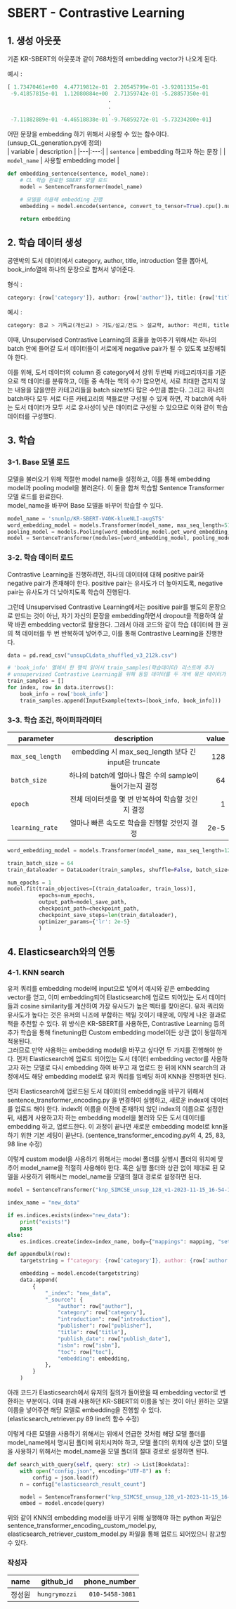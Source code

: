# SBERT - Contrastive Learning
## 1. 생성 아웃풋
기존 KR-SBERT의 아웃풋과 같이 768차원의 embedding vector가 나오게 된다.

예시 :
```python
[ 1.73470461e+00  4.47719812e-01  2.20545799e-01 -3.92011315e-01
 -9.41857815e-01  1.12080884e+00  2.71359742e-01 -5.28857350e-01
                                .
                                .
                                .
 -7.11882889e-01 -4.46518838e-01 -9.76859272e-01 -5.73234200e-01]
```

어떤 문장을 embedding 하기 위해서 사용할 수 있는 함수이다. (unsup_CL_generation.py에 정의)   
| variable | description |
|---|:---:|
| `sentence` | embedding 하고자 하는 문장 |
| `model_name` | 사용할 embedding model |

```python
def embedding_sentence(sentence, model_name):
    # CL 학습 완료한 SBERT 모델 로드
    model = SentenceTransformer(model_name)

    # 모델을 이용해 embedding 진행
    embedding = model.encode(sentence, convert_to_tensor=True).cpu().numpy()

    return embedding
```

## 2. 학습 데이터 생성
공앤박의 도서 데이터에서 category, author, title, introduction 열을 뽑아서, book_info열에 하나의 문장으로 합쳐서 넣어준다.

형식 :
```python    
category: {row['category']}, author: {row['author']}, title: {row['title']}, introduction: {row['introduction']}
```

예시 :
```python
category: 종교 > 기독교(개신교) > 기도/설교/전도 > 설교학, author: 곽선희, title: 참회의 은총(설교집 11), introduction: 이 책은 일반인들이 기독교에 대해 이해할 수 있는 교양서이다.
```

이때, Unsupervised Contrastive Learning의 효율을 높여주기 위해서는 하나의 batch 안에 들어갈 도서 데이터들이 서로에게 negative pair가 될 수 있도록 보장해줘야 한다.

이를 위해, 도서 데이터의 column 중 category에서 상위 두번째 카테고리까지를 기준으로 책 데이터를 분류하고, 이들 중 속하는 책의 수가 많으면서, 서로 최대한 겹치지 않는 내용을 담을만한 카테고리들을 batch size보다 많은 수만큼 뽑는다. 그리고 하나의 batch마다 모두 서로 다른 카테고리의 책들로만 구성될 수 있게 하면, 각 batch에 속하는 도서 데이터가 모두 서로 유사성이 낮은 데이터로 구성될 수 있으므로 이와 같이 학습 데이터를 구성했다.

## 3. 학습
### 3-1. Base 모델 로드
모델을 불러오기 위해 적절한 model name을 설정하고, 이를 통해 embedding model과 pooling model을 불러온다.
이 둘을 합쳐 학습할 Sentence Transformer 모델 로드를 완료한다.   
model_name을 바꾸어 Base 모델을 바꾸어 학습할 수 있다.
```python
model_name = 'snunlp/KR-SBERT-V40K-klueNLI-augSTS'
word_embedding_model = models.Transformer(model_name, max_seq_length=512)
pooling_model = models.Pooling(word_embedding_model.get_word_embedding_dimension())
model = SentenceTransformer(modules=[word_embedding_model, pooling_model])
```

### 3-2. 학습 데이터 로드
Contrastive Learning을 진행하려면, 하나의 데이터에 대해 positive pair와 negative pair가 존재해야 한다. positive pair는 유사도가 더 높아지도록, negative pair는 유사도가 더 낮아지도록 학습이 진행된다.

그런데 Unsupervised Contrastive Learning에서는 positive pair를 별도의 문장으로 만드는 것이 아닌, 자기 자신의 문장을 embedding하면서 dropout을 적용하여 살짝 바뀐 embedding vector로 활용한다. 그래서 아래 코드와 같이 학습 데이터에 한 권의 책 데이터를 두 번 반복하여 넣어주고, 이를 통해 Contrastive Learning을 진행한다.
```python
data = pd.read_csv("unsupCLdata_shuffled_v3_212k.csv")

# 'book_info' 열에서 한 행씩 읽어서 train_samples(학습데이터) 리스트에 추가
# unsupervised Contrastive Learning을 위해 동일 데이터를 두 개씩 묶은 데이터가 들어가게 됨
train_samples = []
for index, row in data.iterrows():
    book_info = row['book_info']
    train_samples.append(InputExample(texts=[book_info, book_info]))
```

### 3-3. 학습 조건, 하이퍼파라미터
| parameter | description | value |
|---|:---:|---:|
| `max_seq_length` | embedding 시 max_seq_length 보다 긴 input은 truncate | 128 |
| `batch_size` | 하나의 batch에 얼마나 많은 수의 sample이 들어가는지 결정 | 64 |
| `epoch` | 전체 데이터셋을 몇 번 반복하여 학습할 것인지 결정 | 1 |
| `learning_rate` | 얼마나 빠른 속도로 학습을 진행할 것인지 결정 | 2e-5 |
```python
word_embedding_model = models.Transformer(model_name, max_seq_length=128)

train_batch_size = 64
train_dataloader = DataLoader(train_samples, shuffle=False, batch_size=train_batch_size)

num_epochs = 1
model.fit(train_objectives=[(train_dataloader, train_loss)],
          epochs=num_epochs,
          output_path=model_save_path,
          checkpoint_path=checkpoint_path,
          checkpoint_save_steps=len(train_dataloader),
          optimizer_params={'lr': 2e-5}
          )
```

## 4. Elasticsearch와의 연동
### 4-1. KNN search
유저 쿼리를 embedding model에 input으로 넣어서 예시와 같은 embedding vector를 얻고, 이미 embedding되어 Elasticsearch에 업로드 되어있는 도서 데이터들과 cosine similarity를 계산하여 가장 유사도가 높은 벡터를 찾아온다. 유저 쿼리와 유사도가 높다는 것은 유저의 니즈에 부합하는 책일 것이기 때문에, 이렇게 나온 결과로 책을 추천할 수 있다. 위 방식은 KR-SBERT를 사용하든, Contrastive Learning 등의 추가 학습을 통해 finetuning한 Custom embedding model이든 상관 없이 동일하게 적용된다.   
그러므로 만약 사용하는 embedding model을 바꾸고 싶다면 두 가지를 진행해야 한다. 먼저 Elasticsearch에 업로드 되어있는 도서 데이터 embedding vector를 사용하고자 하는 모델로 다시 embedding 하여 바꾸고 재 업로드 한 뒤에 KNN search의 과정에서도 해당 embedding model로 유저 쿼리를 임베딩 하여 KNN을 진행하면 된다.   

먼저 Elasticsearch에 업로드된 도서 데이터의 embedding을 바꾸기 위해서 sentence_transformer_encoding.py 을 변경하여 실행하고, 새로운 index에 데이터를 업로드 해야 한다.
index의 이름을 이전에 존재하지 않던 index의 이름으로 설정한 뒤, 새롭게 사용하고자 하는 embedding model을 불러와 모든 도서 데이터를 embedding 하고, 업로드한다. 이 과정이 끝나면 새로운 embedding model로 knn을 하기 위한 기본 세팅이 끝난다. (sentence_transformer_encoding.py의 4, 25, 83, 98 line 수정)

이렇게 custom model을 사용하기 위해서는 model 폴더를 실행시 폴더의 위치에 맞추어 model_name을 적절히 사용해야 한다. 혹은 실행 폴더와 상관 없이 제대로 된 모델을 사용하기 위해서는 model_name을 모델의 절대 경로로 설정하면 된다. 
```python
model = SentenceTransformer("knp_SIMCSE_unsup_128_v1-2023-11-15_16-54-15")

index_name = "new_data"

if es.indices.exists(index="new_data"):
    print("exists!")
    pass
else:
    es.indices.create(index=index_name, body={"mappings": mapping, "settings": setting})

def appendbulk(row):
    targetstring = f"category: {row['category']}, author: {row['author']}, introduction: {row['introduction']}, title: {row['title']}"

    embedding = model.encode(targetstring)
    data.append(
        {
            "_index": "new_data",
            "_source": {
                "author": row["author"],
                "category": row["category"],
                "introduction": row["introduction"],
                "publisher": row["publisher"],
                "title": row["title"],
                "publish_date": row["publish_date"],
                "isbn": row["isbn"],
                "toc": row["toc"],
                "embedding": embedding,
            },
        }
    )
```

아래 코드가 Elasticsearch에서 유저의 질의가 들어왔을 때 embedding vector로 변환하는 부분이다. 이때 원래 사용하던 KR-SBERT의 이름을 넣는 것이 아닌 원하는 모델 이름을 넣어주면 해당 모델로 embedding을 진행할 수 있다. (elasticsearch_retriever.py 89 line의 함수 수정)

이렇게 다른 모델을 사용하기 위해서는 위에서 언급한 것처럼 해당 모델 폴더를 model_name에서 명시된 폴더에 위치시켜야 하고, 모델 폴더의 위치에 상관 없이 모델을 사용하기 위해서는 model_name을 모델 폴더의 절대 경로로 설정하면 된다.
```python
def search_with_query(self, query: str) -> List[Bookdata]:
    with open("config.json", encoding="UTF-8") as f:
        config = json.load(f)
    n = config["elasticsearch_result_count"]

    model = SentenceTransformer("knp_SIMCSE_unsup_128_v1-2023-11-15_16-54-15")
    embed = model.encode(query)
```

위와 같이 KNN의 embedding model을 바꾸기 위해 실행해야 하는 python 파일은 sentence_transformer_encoding_custom_model.py, elasticsearch_retriever_custom_model.py 파일을 통해 업로드 되어있으니 참고할 수 있다.

### 작성자
| name | github_id | phone_number |
| --- | :---: | ---: |
| 정성원 | `hungrymozzi` | `010-5458-3081` |
